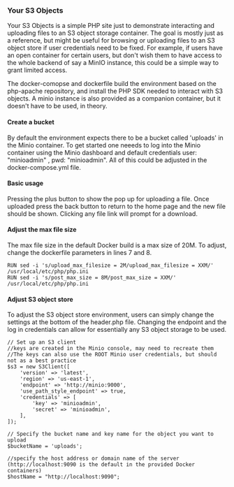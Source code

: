 ### Your S3 Objects

Your S3 Objects is a simple PHP site just to demonstrate interacting and uploading files to an S3 object storage container. The goal is mostly just as a reference, but might be useful for browsing or uploading files to an S3 object store if user credentials need to be fixed. For example, if users have an open container for certain users, but don't wish them to have access to the whole backend of say a MinIO instance, this could be a simple way to grant limited access. 

The docker-comopse and dockerfile build the environment based on the php-apache repository, and install the PHP SDK needed to interact with S3 objects. A minio instance is also provided as a companion container, but it doesn't have to be used, in theory. 

#### Create a bucket

By default the environment expects there to be a bucket called 'uploads' in the Minio container. To get started one neeeds to log into the Minio container using the Minio dashboard and default credentials user: "minioadmin" , pwd: "minioadmin". All of this could be adjusted in the docker-compose.yml file. 

#### Basic usage

Pressing the plus button to show the pop up for uploading a file. Once uploaded press the back button to return to the home page and the new file should be shown. Clicking any file link will prompt for a download.

#### Adjust the max file size 

The max file size in the default Docker build is a max size of 20M. To adjust, change the dockerfile parameters in lines 7 and 8. 

    RUN sed -i 's/upload_max_filesize = 2M/upload_max_filesize = XXM/' /usr/local/etc/php/php.ini
    RUN sed -i 's/post_max_size = 8M/post_max_size = XXM/' /usr/local/etc/php/php.ini

#### Adjust S3 object store

To adjust the S3 object store environment, users can simply change the settings at the bottom of the header.php file. Changing the endpoint and the log in credentials can allow for essentially any S3 object storage to be used. 

  	// Set up an S3 client
	//keys are created in the Minio console, may need to recreate them
	//The keys can also use the ROOT Minio user credentials, but should not as a best practice
	$s3 = new S3Client([
		'version' => 'latest',
		'region' => 'us-east-1',
		'endpoint' => 'http://minio:9000',
		'use_path_style_endpoint' => true,
		'credentials' => [
		    'key' => 'minioadmin',
		    'secret' => 'minioadmin',
		],
	]);
	
	// Specify the bucket name and key name for the object you want to upload
	$bucketName = 'uploads';

	//specify the host address or domain name of the server (http://localhost:9090 is the default in the provided Docker containers)
	$hostName = "http://localhost:9090"; 
